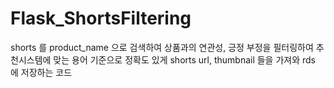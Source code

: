 # Flask_ShortsFiltering
shorts 를 product_name 으로 검색하여 상품과의 연관성, 긍정 부정을 필터링하여 추천시스템에 맞는 용어 기준으로 정확도 있게 shorts url, thumbnail 들을 가져와 rds 에 저장하는 코드 
